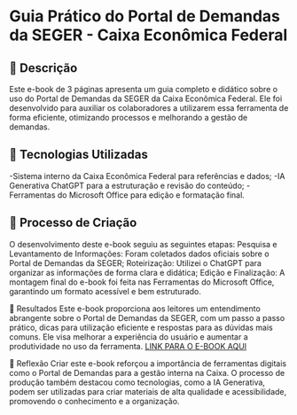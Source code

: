 # Guia Prático do Portal de Demandas da SEGER - Caixa Econômica Federal

## 📒 Descrição
Este e-book de 3 páginas apresenta um guia completo e didático sobre o uso do Portal de Demandas da SEGER da Caixa Econômica Federal. Ele foi desenvolvido para auxiliar os colaboradores a utilizarem essa ferramenta de forma eficiente, otimizando processos e melhorando a gestão de demandas.

## 🤖 Tecnologias Utilizadas
-Sistema interno da Caixa Econômica Federal para referências e dados;
-IA Generativa ChatGPT para a estruturação e revisão do conteúdo;
-Ferramentas do Microsoft Office para edição e formatação final.

## 🧐 Processo de Criação
O desenvolvimento deste e-book seguiu as seguintes etapas:
Pesquisa e Levantamento de Informações: Foram coletados dados oficiais sobre o Portal de Demandas da SEGER;
Roteirização: Utilizei o ChatGPT para organizar as informações de forma clara e didática;
Edição e Finalização: A montagem final do e-book foi feita nas Ferramentas do Microsoft Office, garantindo um formato acessível e bem estruturado.

🚀 Resultados
Este e-book proporciona aos leitores um entendimento abrangente sobre o Portal de Demandas da SEGER, com um passo a passo prático, dicas para utilização eficiente e respostas para as dúvidas mais comuns. Ele visa melhorar a experiência do usuário e aumentar a produtividade no uso da ferramenta.
[LINK PARA O E-BOOK AQUI](https://drive.google.com/file/d/1pQ7-O6ye9G_jmntnvwWmqrt0jSqaV463/view?usp=drive_link)

💭 Reflexão
Criar este e-book reforçou a importância de ferramentas digitais como o Portal de Demandas para a gestão interna na Caixa. O processo de produção também destacou como tecnologias, como a IA Generativa, podem ser utilizadas para criar materiais de alta qualidade e acessibilidade, promovendo o conhecimento e a organização.

